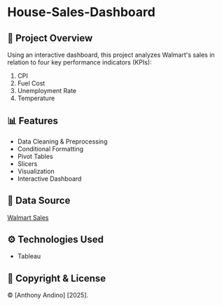 # House-Sales-Dashboard

## 📌 Project Overview
Using an interactive dashboard, this project analyzes Walmart's sales in relation to four key performance indicators (KPIs):
1. CPI
2. Fuel Cost
3. Unemployment Rate
4. Temperature

## 📊 Features
- Data Cleaning & Preprocessing
- Conditional Formatting
- Pivot Tables
- Slicers
- Visualization 
- Interactive Dashboard

## 📁 Data Source
[Walmart Sales](https://www.kaggle.com/datasets/mikhail1681/walmart-sales?resource=download)

## ⚙️ Technologies Used
- Tableau

## 📜 Copyright & License  
© [Anthony Andino] [2025].
